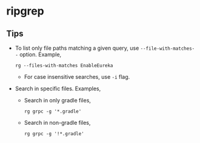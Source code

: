 # ripgrep

## Tips

- To list only file paths matching a given query, use `--file-with-matches--`
  option. Example,
  
  ```
  rg --files-with-matches EnableEureka
  ```
  - For case insensitive searches, use `-i` flag.
- Search in specific files. 
  Examples,
  - Search in only gradle files,
    ```
    rg grpc -g '*.gradle'
    ```  
  - Search in non-gradle files,
    ```
    rg grpc -g '!*.gradle'
    ```
